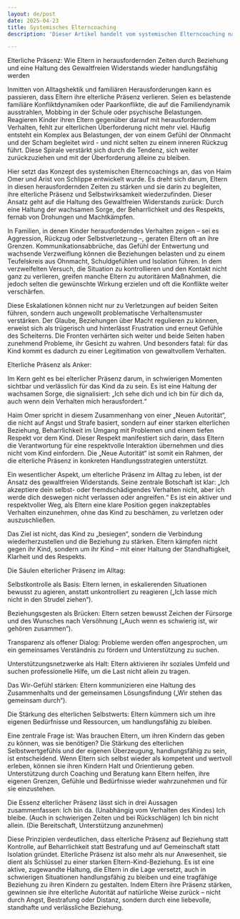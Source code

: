 ```yaml
---
layout: de/post
date: 2025-04-23
title: Systemisches Elterncoaching
description: 'Dieser Artikel handelt vom systemischen Elterncoaching nach Haim Omer. Es beleuchtet das Konzept der elterlichen Präsenz.'

---
```

Elterliche Präsenz: Wie Eltern in herausfordernden Zeiten durch Beziehung und eine Haltung des Gewaltfreien Widerstands wieder handlungsfähig werden

Inmitten von Alltagshektik und familiären Herausforderungen kann es passieren, dass Eltern ihre elterliche Präsenz verlieren. Seien es belastende familiäre Konfliktdynamiken oder Paarkonflikte, die auf die Familiendynamik ausstrahlen, Mobbing in der Schule oder psychische Belastungen. Reagieren Kinder ihren Eltern gegenüber darauf mit herausforderndem Verhalten, fehlt zur elterlichen Überforderung nicht mehr viel. 
Häufig entsteht ein Komplex aus Belastungen, der von einem Gefühl der Ohnmacht und der Scham begleitet wird - und nicht selten zu einem inneren Rückzug führt. Diese Spirale verstärkt sich durch die Tendenz, sich weiter zurückzuziehen und mit der Überforderung alleine zu bleiben. 

Hier setzt das Konzept des systemischen Elterncoachings an, das von Haim Omer und Arist von Schlippe entwickelt wurde. Es dreht sich darum, Eltern in diesen herausfordernden Zeiten zu stärken und sie darin zu begleiten, ihre elterliche Präsenz und Selbstwirksamkeit wiederzufinden. Dieser Ansatz geht auf die Haltung des Gewaltfreien Widerstands zurück: Durch eine Haltung der wachsamen Sorge, der Beharrlichkeit und des Respekts, fernab von Drohungen und Machtkämpfen.



In Familien, in denen Kinder herausforderndes Verhalten zeigen – sei es Aggression, Rückzug oder Selbstverletzung –, geraten Eltern oft an ihre Grenzen. Kommunikationsabbrüche, das Gefühl der Entwertung und wachsende Verzweiflung können die Beziehungen belasten und zu einem Teufelskreis aus Ohnmacht, Schuldgefühlen und Isolation führen. In dem verzweifelten Versuch, die Situation zu kontrollieren und den Kontakt nicht ganz zu verlieren, greifen manche Eltern zu autoritären Maßnahmen, die jedoch selten die gewünschte Wirkung erzielen und oft die Konflikte weiter verschärfen. 

Diese Eskalationen können nicht nur zu Verletzungen auf beiden Seiten führen, sondern auch ungewollt problematische Verhaltensmuster verstärken. Der Glaube, Beziehungen über Macht regulieren zu können, erweist sich als trügerisch und hinterlässt Frustration und erneut Gefühle des Scheiterns. Die Fronten verhärten sich weiter und beide Seiten haben zunehmend Probleme, ihr Gesicht zu wahren. Und besonders fatal: für das Kind kommt es dadurch zu einer Legitimation von gewaltvollem Verhalten. 


Elterliche Präsenz als Anker: 

Im Kern geht es bei elterlicher Präsenz darum, in schwierigen Momenten sichtbar und verlässlich für das Kind da zu sein. Es ist eine Haltung der wachsamen Sorge, die signalisiert: „Ich sehe dich und ich bin für dich da, auch wenn dein Verhalten mich herausfordert.“

Haim Omer spricht in diesem Zusammenhang von einer „Neuen Autorität“, die nicht auf Angst und Strafe basiert, sondern auf einer starken elterlichen Beziehung, Beharrlichkeit im Umgang mit Problemen und einem tiefen Respekt vor dem Kind. Dieser Respekt manifestiert sich darin, dass Eltern die Verantwortung für eine respektvolle Interaktion übernehmen und dies nicht vom Kind einfordern. Die „Neue Autorität“ ist somit ein Rahmen, der die elterliche Präsenz in konkreten Handlungsstrategien unterstützt.



Ein wesentlicher Aspekt, um elterliche Präsenz im Alltag zu leben, ist der Ansatz des gewaltfreien Widerstands. Seine zentrale Botschaft ist klar: „Ich akzeptiere dein selbst- oder fremdschädigendes Verhalten nicht, aber ich werde dich deswegen nicht verlassen oder angreifen.“ Es ist ein aktiver und respektvoller Weg, als Eltern eine klare Position gegen inakzeptables Verhalten einzunehmen, ohne das Kind zu beschämen, zu verletzen oder auszuschließen.

Das Ziel ist nicht, das Kind zu „besiegen“, sondern die Verbindung wiederherzustellen und die Beziehung zu stärken. Eltern kämpfen nicht gegen ihr Kind, sondern um ihr Kind – mit einer Haltung der Standhaftigkeit, Klarheit und des Respekts.


Die Säulen elterlicher Präsenz im Alltag:

Selbstkontrolle als Basis: Eltern lernen, in eskalierenden Situationen bewusst zu agieren, anstatt unkontrolliert zu reagieren („Ich lasse mich nicht in den Strudel ziehen“).

Beziehungsgesten als Brücken: Eltern setzen bewusst Zeichen der Fürsorge und des Wunsches nach Versöhnung („Auch wenn es schwierig ist, wir gehören zusammen“).

Transparenz als offener Dialog: Probleme werden offen angesprochen, um ein gemeinsames Verständnis zu fördern und Unterstützung zu suchen.

Unterstützungsnetzwerke als Halt: Eltern aktivieren ihr soziales Umfeld und suchen professionelle Hilfe, um die Last nicht allein zu tragen.

Das Wir-Gefühl stärken: Eltern kommunizieren eine Haltung des Zusammenhalts und der gemeinsamen Lösungsfindung („Wir stehen das gemeinsam durch“).

Die Stärkung des elterlichen Selbstwerts: Eltern kümmern sich um ihre eigenen Bedürfnisse und Ressourcen, um handlungsfähig zu bleiben.




Eine zentrale Frage ist: Was brauchen Eltern, um ihren Kindern das geben zu können, was sie benötigen? Die Stärkung des elterlichen Selbstwertgefühls und der eigenen Überzeugung, handlungsfähig zu sein, ist entscheidend. Wenn Eltern sich selbst wieder als kompetent und wertvoll erleben, können sie ihren Kindern Halt und Orientierung geben. Unterstützung durch Coaching und Beratung kann Eltern helfen, ihre eigenen Grenzen, Gefühle und Bedürfnisse wieder wahrzunehmen und für sie einzustehen.

Die Essenz elterlicher Präsenz lässt sich in drei Aussagen zusammenfassen:
Ich bin da. (Unabhängig vom Verhalten des Kindes)
Ich bleibe. (Auch in schwierigen Zeiten und bei Rückschlägen)
Ich bin nicht allein. (Die Bereitschaft, Unterstützung anzunehmen)


Diese Prinzipien verdeutlichen, dass elterliche Präsenz auf Beziehung statt Kontrolle, auf Beharrlichkeit statt Bestrafung und auf Gemeinschaft statt Isolation gründet.
Elterliche Präsenz ist also mehr als nur Anwesenheit, sie dient als Schlüssel zu einer starken Eltern-Kind-Beziehung. Es ist eine aktive, zugewandte Haltung, die Eltern in die Lage versetzt, auch in schwierigen Situationen handlungsfähig zu bleiben und eine tragfähige Beziehung zu ihren Kindern zu gestalten. Indem Eltern ihre Präsenz stärken, gewinnen sie ihre elterliche Autorität auf natürliche Weise zurück – nicht durch Angst, Bestrafung oder Distanz, sondern durch eine liebevolle, standhafte und verlässliche Beziehung.